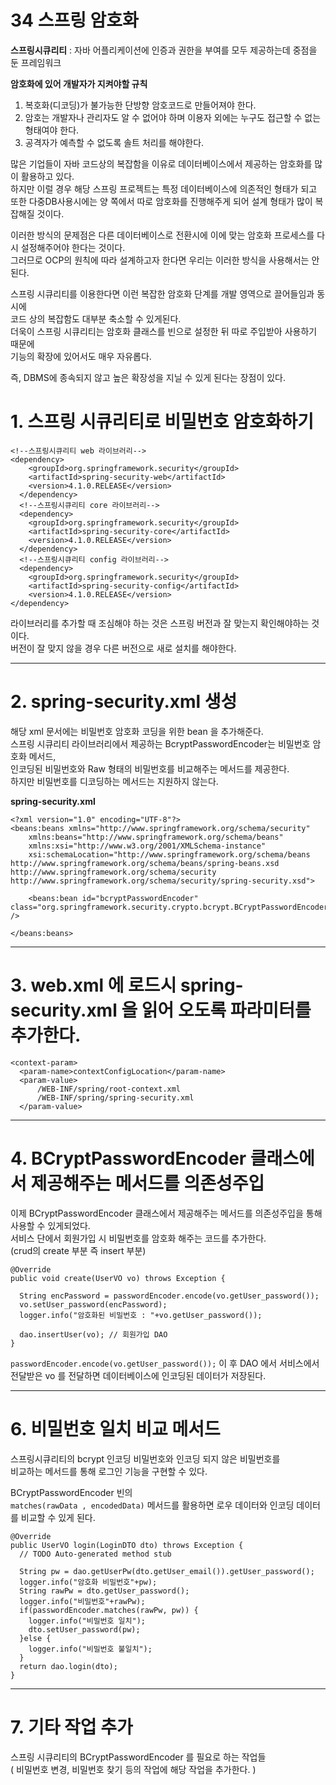 34 스프링 암호화
=======================
**스프링시큐리티** : 자바 어플리케이션에 인증과 권한을 부여를 모두 제공하는데 중점을 둔 프레임워크
     
**암호화에 있어 개발자가 지켜야할 규칙**
   
 1. 복호화(디코딩)가 불가능한 단방향 암호코드로 만들어져야 한다.  
 2. 암호는 개발자나 관리자도 알 수 없어야 하며 이용자 외에는 누구도 접근할 수 없는 형태여야 한다.  
 3. 공격자가 예측할 수 없도록 솔트 처리를 해야한다.  
 
많은 기업들이 자바 코드상의 복잡함을 이유로 데이터베이스에서 제공하는 암호화를 많이 활용하고 있다.  
하지만 이럴 경우 해당 스프링 프로젝트는 특정 데이터베이스에 의존적인 형태가 되고  
또한 다중DB사용시에는 양 쪽에서 따로 암호화를 진행해주게 되어 설계 형태가 많이 복잡해질 것이다.  
 
이러한 방식의 문제점은 다른 데이터베이스로 전환시에 이에 맞는 암호화 프로세스를 다시 설정해주어야 한다는 것이다.  
그러므로 OCP의 원칙에 따라 설계하고자 한다면 우리는 이러한 방식을 사용해서는 안된다.
  
스프링 시큐리티를 이용한다면 이런 복잡한 암호화 단계를 개발 영역으로 끌어들임과 동시에   
코드 상의 복잡함도 대부분 축소할 수 있게된다.    
더욱이 스프링 시큐리티는 암호화 클래스를 빈으로 설정한 뒤 따로 주입받아 사용하기 때문에  
기능의 확장에 있어서도 매우 자유롭다.   
  
즉, DBMS에 종속되지 않고 높은 확장성을 지닐 수 있게 된다는 장점이 있다.    
   
# 1. 스프링 시큐리티로 비밀번호 암호화하기
```
<!--스프링시큐리티 web 라이브러리-->
<dependency>
    <groupId>org.springframework.security</groupId>
    <artifactId>spring-security-web</artifactId>
    <version>4.1.0.RELEASE</version>
  </dependency>
  <!--스프링시큐리티 core 라이브러리-->
  <dependency>
    <groupId>org.springframework.security</groupId>
    <artifactId>spring-security-core</artifactId>
    <version>4.1.0.RELEASE</version>
  </dependency>
  <!--스프링시큐리티 config 라이브러리-->
  <dependency>
    <groupId>org.springframework.security</groupId>
    <artifactId>spring-security-config</artifactId>
    <version>4.1.0.RELEASE</version>
</dependency>
```
라이브러리를 추가할 때 조심해야 하는 것은 스프링 버전과 잘 맞는지 확인해야하는 것이다.    
버전이 잘 맞지 않을 경우 다른 버전으로 새로 설치를 해야한다.     
   
***
# 2. spring-security.xml 생성   
해당 xml 문서에는 비밀번호 암호화 코딩을 위한 bean 을 추가해준다.     
스프링 시큐리티 라이브러리에서 제공하는 BcryptPasswordEncoder는 비밀번호 암호화 메서드,   
인코딩된 비밀번호와 Raw 형태의 비밀번호를 비교해주는 메서드를 제공한다.  
하지만 비밀번호를 디코딩하는 메서드는 지원하지 않는다.   
  
**spring-security.xml**   
```
<?xml version="1.0" encoding="UTF-8"?>
<beans:beans xmlns="http://www.springframework.org/schema/security"
    xmlns:beans="http://www.springframework.org/schema/beans"
    xmlns:xsi="http://www.w3.org/2001/XMLSchema-instance"
    xsi:schemaLocation="http://www.springframework.org/schema/beans http://www.springframework.org/schema/beans/spring-beans.xsd http://www.springframework.org/schema/security http://www.springframework.org/schema/security/spring-security.xsd">

    <beans:bean id="bcryptPasswordEncoder" class="org.springframework.security.crypto.bcrypt.BCryptPasswordEncoder" />  

</beans:beans>
```
   
***
# 3. web.xml 에 로드시 spring-security.xml 을 읽어 오도록 파라미터를 추가한다.  
```
<context-param>
  <param-name>contextConfigLocation</param-name>
  <param-value>
      /WEB-INF/spring/root-context.xml
      /WEB-INF/spring/spring-security.xml
  </param-value>
```
   
***  
# 4. BCryptPasswordEncoder 클래스에서 제공해주는 메서드를 의존성주입   
이제 BCryptPasswordEncoder 클래스에서 제공해주는 메서드를 의존성주입을 통해 사용할 수 있게되었다.    
서비스 단에서 회원가입 시 비밀번호를 암호화 해주는 코드를 추가한다.      
(crud의 create 부분 즉 insert 부분)
```
@Override
public void create(UserVO vo) throws Exception {

  String encPassword = passwordEncoder.encode(vo.getUser_password());
  vo.setUser_password(encPassword);
  logger.info("암호화된 비밀번호 : "+vo.getUser_password());

  dao.insertUser(vo); // 회원가입 DAO
}
```
```passwordEncoder.encode(vo.getUser_password());```
이 후 DAO 에서 서비스에서 전달받은 vo 를 전달하면 데이터베이스에 인코딩된 데이터가 저장된다.     
   
***
# 6. 비밀번호 일치 비교 메서드   
스프링시큐리티의 bcrypt 인코딩 비밀번호와 인코딩 되지 않은 비밀번호를    
비교하는 메서드를 통해 로그인 기능을 구현할 수 있다.     

BCryptPasswordEncoder 빈의  
```matches(rawData , encodedData)``` 메서드를 활용하면 로우 데이터와 인코딩 데이터를 비교할 수 있게 된다.
  
```
@Override
public UserVO login(LoginDTO dto) throws Exception {
  // TODO Auto-generated method stub

  String pw = dao.getUserPw(dto.getUser_email()).getUser_password();
  logger.info("암호화 비밀번호"+pw);
  String rawPw = dto.getUser_password();
  logger.info("비밀번호"+rawPw);
  if(passwordEncoder.matches(rawPw, pw)) {
    logger.info("비밀번호 일치");
    dto.setUser_password(pw);
  }else {
    logger.info("비밀번호 불일치");    
  }  
  return dao.login(dto);
}
```
   
***
# 7. 기타 작업 추가   
스프링 시큐리티의 BCryptPasswordEncoder 를 필요로 하는 작업들     
( 비밀번호 변경, 비밀번호 찾기 등의 작업에 해당 작업을 추가한다. )   
   
